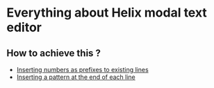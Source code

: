 # Everything about Helix modal text editor

## How to achieve this ? 

- [Inserting numbers as prefixes to existing lines](AddingNumbersAsPrefixToExistingLines.md)
- [Inserting a pattern at the end of each line](AddingPatternAtEndOfEachLine.md)
